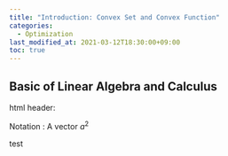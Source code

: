 ```yaml
---
title: "Introduction: Convex Set and Convex Function"
categories: 
  - Optimization
last_modified_at: 2021-03-12T18:30:00+09:00
toc: true
---
```


Basic of Linear Algebra and Calculus
---
html header: <script type="text/javascript"  src="http://cdn.mathjax.org/mathjax/latest/MathJax.js?config=TeX-AMS-MML_HTMLorMML"></script>

Notation : A vector $a^2$

test